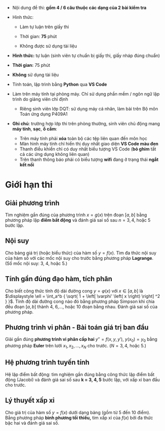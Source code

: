 * Nội dung đề thi: **gồm 4 / 6 câu thuộc các dạng của 2 bài kiểm tra**

* Hình thức:
  + Làm tự luận trên giấy thi 
  + Thời gian: **75** phút
  
  + Không được sử dụng tài liệu

* **Hình thức:** tự luận (sinh viên tự chuẩn bị giấy thi, giấy nháp đúng chuẩn)
* **Thời gian:** 75 phút
* **Không** sử dụng tài liệu
* Tính toán, lập trình bằng **Python** qua **VS Code**
* Làm trên máy tính tại phòng máy. Chỉ sử dụng phần mềm / ngôn ngữ lập trình do giảng viên chỉ định
  + Riêng sinh viên lớp DQT: sử dụng máy cá nhân, làm bài trên Bộ môn Toán ứng dụng P409A1
* **Ghi chú**: trường hợp lớp thi trên phòng thường, sinh viên chủ động mang **máy tính**, **sạc**, **ổ cắm**:
  + Trên máy tính phải **xóa** toàn bộ các tệp liên quan đến môn học
  + Màn hình máy tính chỉ hiển thị duy nhất giao diện **VS Code màu đen**
  + Thanh điều khiển chỉ có duy nhất biểu tượng VS Code (**bỏ ghim** tất cả các ứng dụng không liên quan)
  + Trên thanh thông báo phải có biểu tượng **wifi** đang ở trạng thái **ngắt kết nối**

# Giới hạn thi
## Giải phương trình
Tìm nghiệm gần đúng của phương trình $x = g\left( x \right)$ trên đoạn $\left[ a, b \right]$ bằng phương pháp lặp **điểm bất động** và đánh giá sai số sau $n = 3, 4,$ hoặc 5 bước lặp.
<!--abc-->

## Nội suy
Cho bảng giá trị (hoặc biểu thức) của hàm số $y = f\left( x \right)$. Tìm đa thức nội suy của hàm số với các mốc nội suy cho trước bằng phương pháp **Lagrange**. (Số mốc nội suy: 3, 4, hoặc 5.)

## Tính gần đúng đạo hàm, tích phân
Cho biết công thức tính độ dài đường cong $y = \varphi\left( x \right)$ với $x \in \left[ a, b \right]$ là $\displaystyle \ell = \int_a^b { \sqrt{ 1 + \left[ \varphi' \left( x \right) \right] ^2 } }$. Tính độ dài đường cong nào đó bằng phương pháp Simpson khi chia đều đoạn $\left[ a, b \right]$ thành 4, 6,..., hoặc 10 đoạn bằng nhau. Đánh giá sai số của phương pháp.

## Phương trình vi phân - Bài toán giá trị ban đầu
Giải gần đúng **phương trình vi phân cấp hai** $y'' = f\left( x, y, y' \right)$, $y\left( x_0 \right) = y_0$ bằng phương pháp **Euler** trên lưới $x_1, x_2, \dots, x_N$  cho trước. ($N = 3, 4,$ hoặc 5.)

## Hệ phương trình tuyến tính
Hệ lặp điểm bất động: tìm nghiệm gần đúng bằng công thức lặp điểm bất động (Jacobi) và đánh giá sai số sau **k = 3, 4, 5** bước lặp, với xấp xỉ ban đầu cho trước.

## Lý thuyết xấp xỉ
Cho giá trị của hàm số $y = f\left( x \right)$ dưới dạng bảng (gồm từ 5 đến 10 điểm). Bẳng phương pháp **bình phương tối thiểu,** tìm xấp xỉ của $f\left( x \right)$ bởi đa thức bậc hai và đánh giá sai số.
